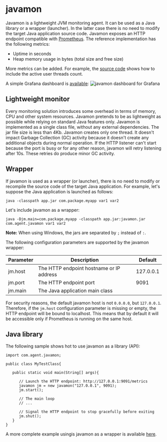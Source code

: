 # javamon

Javamon is a lightweight JVM monitoring agent. It can be used as a Java library or a wrapper (launcher).
In the latter case there is no need to modify the target Java application source code. Javamon exposes
an HTTP endpoint compatible with [Prometheus](https://github.com/prometheus). The reference implementation
has the following metrics:  

* Uptime in seconds
* Heap memory usage in bytes (total size and free size)

More metrics can be added. For example, the [source code](/src/com/agent/javamon.java#L142-L148)
shows how to include the active user threads count.  

A simple Grafana dashboard is [available](/dashboard_javamon.json):
![javamon dashboard for Grafana](https://vkamenar.github.io/javamon/dashboard_javamon.png)


## Lightweight monitor

Every monitoring solution introduces some overhead in terms of memory, CPU and other system resources.
Javamon pretends to be as lightweight as possible while relying on standard Java features only. Javamon
is implemented as a single class file, without any external dependencies. The jar file size is less than
4Kb. Javamon creates only one thread. It doesn't impact Garbage Collection (GC) activity because it
doesn't create any additional objects during normal operation. If the HTTP listener can't start because
the port is busy or for any other reason, javamon will retry listening after 10s. These retries do
produce minor GC activity.  

## Wrapper

If javamon is used as a wrapper (or launcher), there is no need to modify or recompile the source code
of the target Java application. For example, let's suppose the Java application is launched as follows:  

```java -classpath app.jar com.package.myapp var1 var2```

Let's include javamon as a wrapper:

```java -Djm.main=com.package.myapp -classpath app.jar:javamon.jar com.agent.javamon var1 var2```

**Note:** When using Windows, the jars are separated by ```;``` instead of ```:```.

The following configuration parameters are supported by the javamon wrapper:

| Parameter | Description                              | Default   |
| --------- | ---------------------------------------- | --------- |
| jm.host   | The HTTP endpoint hostname or IP address | 127.0.0.1 |
| jm.port   | The HTTP endpoint port                   | 9091      |
| jm.main   | The Java application main class          |           |

For security reasons, the default javamon host is not `0.0.0.0`, but `127.0.0.1`. Therefore, if the
`jm.host` configuration parameter is missing or empty, the HTTP endpoint will be bound to localhost.
This means that by default it will be accessible only if Prometheus is running on the same host.  

## Java library

The following sample shows hot to use javamon as a library (API):

```
import com.agent.javamon;

public class MyTestClass{

   public static void main(String[] args){

      // Launch the HTTP endpoint: http://127.0.0.1:9091/metrics
      javamon jm = new javamon("127.0.0.1", 9091);
      jm.start();

      // The main loop
      // ...

      // Signal the HTTP endpoint to stop gracefully before exiting
      jm.shut();
   }
}
```

A more complete example usingis javamon as a wrapper is available [here](/test/TestAPI.java).  
